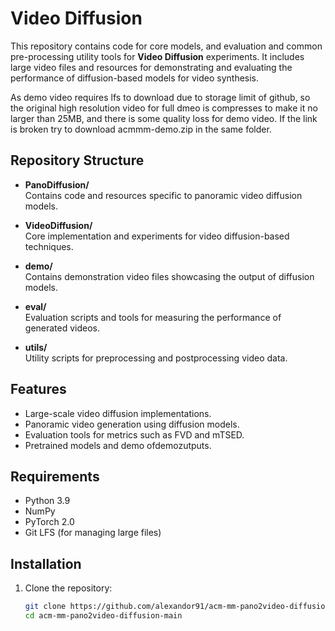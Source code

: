 # Video Diffusion

This repository contains code for core models, and evaluation and common pre-processing utility tools for **Video Diffusion** experiments. It includes large video files and resources for demonstrating and evaluating the performance of diffusion-based models for video synthesis.

As demo video requires lfs to download due to storage limit of github, so the original high resolution video for full dmeo is compresses to make it no larger than 25MB, and there is some quality loss for demo video. If the link is broken try to download acmmm-demo.zip in the same folder.
## Repository Structure

- **PanoDiffusion/**  
  Contains code and resources specific to panoramic video diffusion models.

- **VideoDiffusion/**  
  Core implementation and experiments for video diffusion-based techniques.

- **demo/**  
  Contains demonstration video files showcasing the output of diffusion models.

- **eval/**  
  Evaluation scripts and tools for measuring the performance of generated videos.

- **utils/**  
  Utility scripts for preprocessing and postprocessing video data.

## Features

- Large-scale video diffusion implementations.
- Panoramic video generation using diffusion models.
- Evaluation tools for metrics such as FVD and mTSED.
- Pretrained models and demo ofdemozutputs.

## Requirements

- Python 3.9
- NumPy
- PyTorch 2.0
- Git LFS (for managing large files)

## Installation

1. Clone the repository:
   ```bash
   git clone https://github.com/alexandor91/acm-mm-pano2video-diffusion.git
   cd acm-mm-pano2video-diffusion-main
